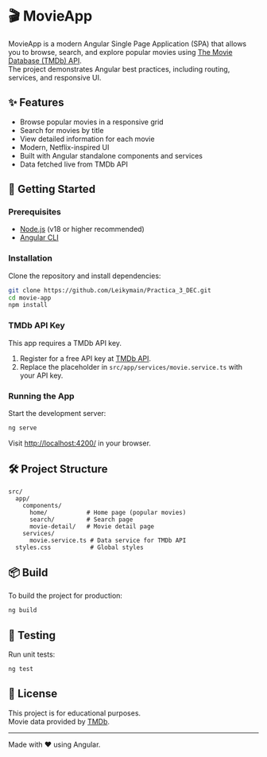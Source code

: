 
# 🎬 MovieApp

MovieApp is a modern Angular Single Page Application (SPA) that allows you to browse, search, and explore popular movies using [The Movie Database (TMDb) API](https://www.themoviedb.org/).  
The project demonstrates Angular best practices, including routing, services, and responsive UI.

## ✨ Features

- Browse popular movies in a responsive grid
- Search for movies by title
- View detailed information for each movie
- Modern, Netflix-inspired UI
- Built with Angular standalone components and services
- Data fetched live from TMDb API

## 🚀 Getting Started

### Prerequisites

- [Node.js](https://nodejs.org/) (v18 or higher recommended)
- [Angular CLI](https://angular.io/cli)

### Installation

Clone the repository and install dependencies:

```bash
git clone https://github.com/Leikymain/Practica_3_DEC.git
cd movie-app
npm install
```

### TMDb API Key

This app requires a TMDb API key.  
1. Register for a free API key at [TMDb API](https://www.themoviedb.org/settings/api).
2. Replace the placeholder in `src/app/services/movie.service.ts` with your API key.

### Running the App

Start the development server:

```bash
ng serve
```

Visit [http://localhost:4200/](http://localhost:4200/) in your browser.

## 🛠️ Project Structure

```
src/
  app/
    components/
      home/           # Home page (popular movies)
      search/         # Search page
      movie-detail/   # Movie detail page
    services/
      movie.service.ts # Data service for TMDb API
  styles.css           # Global styles
```

## 📦 Build

To build the project for production:

```bash
ng build
```

## 🧪 Testing

Run unit tests:

```bash
ng test
```

## 📄 License

This project is for educational purposes.  
Movie data provided by [TMDb](https://www.themoviedb.org/).

---

Made with ❤️ using Angular.
